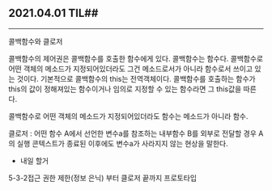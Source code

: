 ## 2021.04.01 TIL##
------
콜백함수와 클로저
 
콜백함수의 제어권은 콜백함수를 호출한 함수에게 있다.
콜백함수는 함수다. 콜백함수로 어떤 객체의 메소드가 지정되어있더라도 그건 메소드로서가 아니라 함수로서 쓰이고 있는 것이다.
기본적으로 콜백함수의 this는 전역객체이다.
콜백함수를 호출하는 함수가 this의 값이 정해져있는 함수이거나 임의로 지정할 수 있는 함수라면 그 this값을 따른다.

콜백함수로 어떤 객체의 메소드가 지정되어있더라도 함수는 메소드가 아니라 함수.


클로저 : 어떤 함수 A에서 선언한 변수a를 참조하는 내부함수 B를 외부로 전달할 경우 A의 실행 콘텍스트가 종료된 이후에도 변수a가 사라지지 않는 현상을 말한다.

- 내일 할거

5-3-2접근 권한 제한(정보 은닉) 부터 클로저 끝까지
프로토타입



